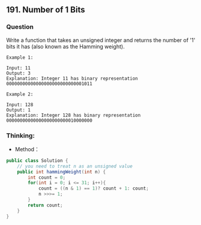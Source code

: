 ## 191. Number of 1 Bits

### Question
Write a function that takes an unsigned integer and returns the number of '1' bits it has (also known as the Hamming weight).

```
Example 1:

Input: 11
Output: 3
Explanation: Integer 11 has binary representation 00000000000000000000000000001011

Example 2:

Input: 128
Output: 1
Explanation: Integer 128 has binary representation 00000000000000000000000010000000
```

### Thinking:
* Method：

```Java
public class Solution {
    // you need to treat n as an unsigned value
    public int hammingWeight(int n) {
        int count = 0;
        for(int i = 0; i <= 31; i++){
            count = ((n & 1) == 1)? count + 1: count;
            n >>>= 1;
        }
        return count;
    }
}
```